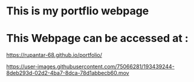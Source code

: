 # This is my portflio webpage
# This Webpage can be accessed at : 
https://rupantar-68.github.io/portfolio/


https://user-images.githubusercontent.com/75066281/193439244-8deb293d-02d2-4ba7-8dca-78d1abbecb60.mov

